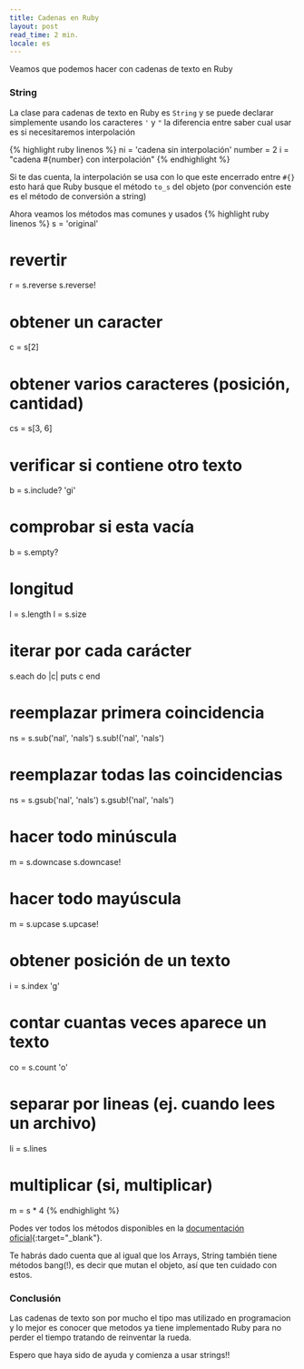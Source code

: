 ```yaml
---
title: Cadenas en Ruby
layout: post
read_time: 2 min.
locale: es
---
```

Veamos que podemos hacer con cadenas de texto en Ruby

### String
La clase para cadenas de texto en Ruby es `String` y se puede declarar simplemente usando los caracteres `'` y `"` la diferencia entre saber cual usar es si necesitaremos interpolación

{% highlight ruby linenos %}
ni = 'cadena sin interpolación'
number = 2
i = "cadena #{number} con interpolación"
{% endhighlight %}

Si te das cuenta, la interpolación se usa con lo que este encerrado entre `#{}` esto hará que Ruby busque el método `to_s` del objeto (por convención este es el método de conversión a string)

Ahora veamos los métodos mas comunes y usados
{% highlight ruby linenos %}
s = 'original'
# revertir
r = s.reverse
s.reverse!
# obtener un caracter
c = s[2]
# obtener varios caracteres (posición, cantidad)
cs = s[3, 6]
# verificar si contiene otro texto
b = s.include? 'gi'
# comprobar si esta vacía
b = s.empty?
# longitud
l = s.length
l = s.size
# iterar por cada carácter
s.each do |c|
  puts c
end
# reemplazar primera coincidencia
ns = s.sub('nal', 'nals')
s.sub!('nal', 'nals')
# reemplazar todas las coincidencias
ns = s.gsub('nal', 'nals')
s.gsub!('nal', 'nals')
# hacer todo minúscula
m = s.downcase
s.downcase!
# hacer todo mayúscula
m = s.upcase
s.upcase!
# obtener posición de un texto
i = s.index 'g'
# contar cuantas veces aparece un texto
co = s.count 'o'
# separar por lineas (ej. cuando lees un archivo)
li = s.lines
# multiplicar (si, multiplicar)
m = s * 4
{% endhighlight %}

Podes ver todos los métodos disponibles en la [documentación oficial](https://ruby-doc.org/core-2.7.1/String.html){:target="_blank"}.

Te habrás dado cuenta que al igual que los Arrays, String también tiene métodos bang(!), es decir que mutan el objeto, así que ten cuidado con estos.

### Conclusión

Las cadenas de texto son por mucho el tipo mas utilizado en programacion y lo mejor es conocer que metodos ya tiene implementado Ruby para no perder el tiempo tratando de reinventar la rueda.

Espero que haya sido de ayuda y comienza a usar strings!!
